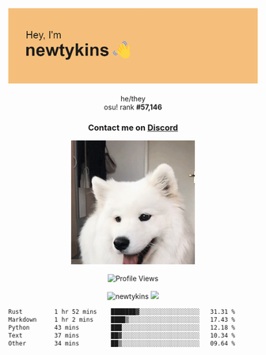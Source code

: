<div align="center">
    <p>
        <h2>
            <img src="banner.png" alt="✨ Hey, I'm newt!">
        </h2>
        <p>
			he/they <br>
			osu! rank <strong>#<!--osu-global-rank-->57,146<!--osu-global-rank--></strong>
		</p>
		<h3>Contact me on <a href="https://discord.gg/brEhN5Y7YK">Discord</a></h3>
    </p>
    <img src="dog.gif" height="250"><br><br>
    <img src="https://komarev.com/ghpvc/?username=newtykins&style=flat-square&color=000000" alt="Profile Views">
    <br><br>
</div>

<div align="center">
	<img src="https://github-readme-stats.vercel.app/api?username=newtykins&show_icons=true&locale=en&theme=dark&hide_border=true&count_private=true&custom_title=My%20Stats&line_height=25" alt="newtykins" width="420">
    <img src="https://github-readme-streak-stats.herokuapp.com?user=newtykins&hide_border=true&date_format=M%20j%5B%2C%20Y%5D&theme=dark" width="420">
</div>

<!--START_SECTION:waka-->

```text
Rust         1 hr 52 mins    ███████▓░░░░░░░░░░░░░░░░░   31.31 %
Markdown     1 hr 2 mins     ████▒░░░░░░░░░░░░░░░░░░░░   17.43 %
Python       43 mins         ███░░░░░░░░░░░░░░░░░░░░░░   12.18 %
Text         37 mins         ██▓░░░░░░░░░░░░░░░░░░░░░░   10.34 %
Other        34 mins         ██▒░░░░░░░░░░░░░░░░░░░░░░   09.64 %
```

<!--END_SECTION:waka-->
